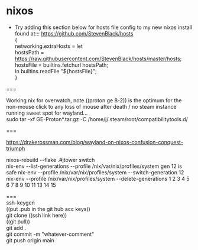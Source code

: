 # nixos  

  
- Try adding this section below for hosts file config to my new nixos install found at::: https://github.com/StevenBlack/hosts  
{  
  networking.extraHosts = let  
    hostsPath = https://raw.githubusercontent.com/StevenBlack/hosts/master/hosts;  
    hostsFile = builtins.fetchurl hostsPath;  
  in builtins.readFile "${hostsFile}";  
}  

===  
  
Working nix for overwatch, note ((proton ge 8-2)) is the optimum for the non-mouse click to any loss of mouse after death / no steam instance running sweet spot for wayland...  
sudo tar -xf GE-Proton*.tar.gz -C /home/j/.steam/root/compatibilitytools.d/  

===  
  
https://drakerossman.com/blog/wayland-on-nixos-confusion-conquest-triumph  
  
nixos-rebuild --flake .#jtower switch  
nix-env --list-generations --profile /nix/var/nix/profiles/system
gen 12 is safe
nix-env --profile /nix/var/nix/profiles/system --switch-generation 12
nix-env --profile /nix/var/nix/profiles/system --delete-generations 1 2 3 4 5 6 7 8 9 10 11 13 14 15

===  
ssh-keygen  
((put .pub in the git hub acc keys))  
git clone ((ssh link here))  
((git pull))  
git add .  
git commit -m "whatever-comment"  
git push origin main  
  


